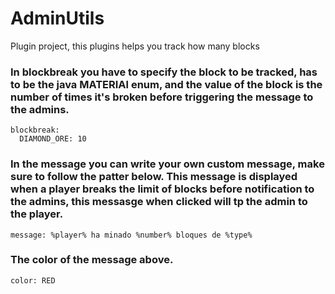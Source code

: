 # AdminUtils
Plugin project, this plugins helps you track how many blocks
### In blockbreak you have to specify the block to be tracked, has to be the java MATERIAl enum, and the value of the block is the number of times it's broken before triggering the message to the admins.

```
blockbreak:
  DIAMOND_ORE: 10
```

### In the message you can write your own custom message, make sure to follow the patter below. This message is displayed when a player breaks the limit of blocks before notification to the admins, this messasge when clicked will tp the admin to the player.

```
message: %player% ha minado %number% bloques de %type%
```

### The color of the message above.

```
color: RED
```
